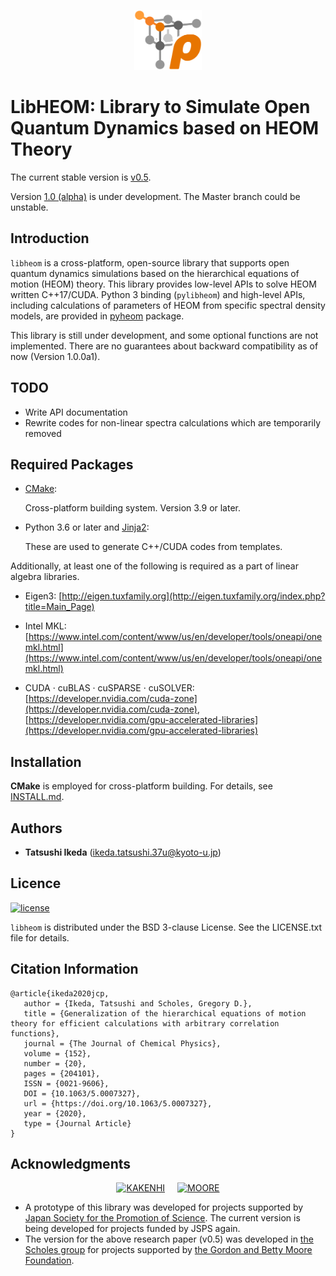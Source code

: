 <p align="center">
    <img src="https://raw.githubusercontent.com/tatsushi-ikeda/libheom/master/etc/libheom_logo_simple.svg" alt="LibHEOM" height=96>
</p>

# LibHEOM: Library to Simulate Open Quantum Dynamics based on HEOM Theory

The current stable version is [v0.5](https://github.com/tatsushi-ikeda/libheom/tree/v0.5).

Version [1.0 (alpha)](https://github.com/tatsushi-ikeda/libheom/tree/develop) is under development.
The Master branch could be unstable.

## Introduction

`libheom` is a cross-platform, open-source library that supports open quantum dynamics simulations based on the hierarchical equations of motion (HEOM) theory.
This library provides low-level APIs to solve HEOM written C++17/CUDA.
Python 3 binding (`pylibheom`) and high-level APIs, including calculations of parameters of HEOM from specific spectral density models, are provided in [pyheom](https://github.com/tatsushi-ikeda/pyheom) package.

This library is still under development, and some optional functions are not implemented.
There are no guarantees about backward compatibility as of now (Version 1.0.0a1).

## TODO

-   Write API documentation
-   Rewrite codes for non-linear spectra calculations which are temporarily removed

## Required Packages

-   [CMake](https://cmake.org/):

    Cross-platform building system. Version 3.9 or later.

-   Python 3.6 or later and [Jinja2](https://github.com/pallets/jinja/):

    These are used to generate C++/CUDA codes from templates.

Additionally, at least one of the following is required as a part of linear algebra libraries.

-   Eigen3:
    [http://eigen.tuxfamily.org](http://eigen.tuxfamily.org/index.php?title=Main_Page)

-   Intel MKL:
    [https://www.intel.com/content/www/us/en/developer/tools/oneapi/onemkl.html](https://www.intel.com/content/www/us/en/developer/tools/oneapi/onemkl.html)

-   CUDA &middot; cuBLAS &middot; cuSPARSE &middot; cuSOLVER:
    [https://developer.nvidia.com/cuda-zone](https://developer.nvidia.com/cuda-zone), [https://developer.nvidia.com/gpu-accelerated-libraries](https://developer.nvidia.com/gpu-accelerated-libraries)

## Installation

**CMake** is employed for cross-platform building. For details, see [INSTALL.md](INSTALL.md).

## Authors

-   **Tatsushi Ikeda** (ikeda.tatsushi.37u@kyoto-u.jp)

## Licence

[![license](https://img.shields.io/badge/license-New%20BSD-blue.svg)](http://en.wikipedia.org/wiki/BSD_licenses#3-clause_license_.28.22Revised_BSD_License.22.2C_.22New_BSD_License.22.2C_or_.22Modified_BSD_License.22.29)

`libheom` is distributed under the BSD 3-clause License. See the LICENSE.txt file for details.

## Citation Information

```Plain Text
@article{ikeda2020jcp,
   author = {Ikeda, Tatsushi and Scholes, Gregory D.},
   title = {Generalization of the hierarchical equations of motion theory for efficient calculations with arbitrary correlation functions},
   journal = {The Journal of Chemical Physics},
   volume = {152},
   number = {20},
   pages = {204101},
   ISSN = {0021-9606},
   DOI = {10.1063/5.0007327},
   url = {https://doi.org/10.1063/5.0007327},
   year = {2020},
   type = {Journal Article}
}
```

## Acknowledgments

<p align="center">
    <a href="https://www.jsps.go.jp/"><img src="https://www.jsps.go.jp/j-grantsinaid/06_jsps_info/g_120612/data/whiteKAKENHIlogoM_jp.jpg" alt="KAKENHI" height=48 hspace=8></a>
    <a href="https://www.moore.org/"><img src="https://www.moore.org/docs/default-source/Grantee-Resources/foundation-logos/moore-logo-color.jpg?sfvrsn=2" alt="MOORE" height=48 hspace=8></a>
</p>

-   A prototype of this library was developed for projects supported by [Japan Society for the Promotion of Science](https://www.jsps.go.jp/). 
    The current version is being developed for projects funded by JSPS again.
-   The version for the above research paper (v0.5) was developed in [the Scholes group](http://chemlabs.princeton.edu/scholes/) for projects supported by [the Gordon and Betty Moore Foundation](https://www.moore.org/).

